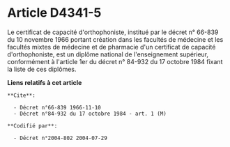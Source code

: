 # Article D4341-5

Le certificat de capacité d'orthophoniste, institué par le décret n° 66-839 du 10 novembre 1966 portant création dans les
facultés de médecine et les facultés mixtes de médecine et de pharmacie d'un certificat de capacité d'orthophoniste, est un
diplôme national de l'enseignement supérieur, conformément à l'article 1er du décret n° 84-932 du 17 octobre 1984 fixant la
liste de ces diplômes.

**Liens relatifs à cet article**

	**Cite**:

	  - Décret n°66-839 1966-11-10
	  - Décret n°84-932 du 17 octobre 1984 - art. 1 (M)

	**Codifié par**:

	  - Décret n°2004-802 2004-07-29
